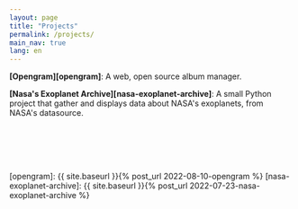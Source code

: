 ```yaml
---
layout: page
title: "Projects"
permalink: /projects/
main_nav: true
lang: en
---
```


**[Opengram][opengram]**: A web, open source album manager.

**[Nasa's Exoplanet Archive][nasa-exoplanet-archive]**: A small Python project that gather and displays data about NASA's exoplanets, from NASA's datasource.


<br>
<br>
<br>
<br>

[opengram]: {{ site.baseurl }}{% post_url 2022-08-10-opengram %}
[nasa-exoplanet-archive]: {{ site.baseurl }}{% post_url 2022-07-23-nasa-exoplanet-archive %}
